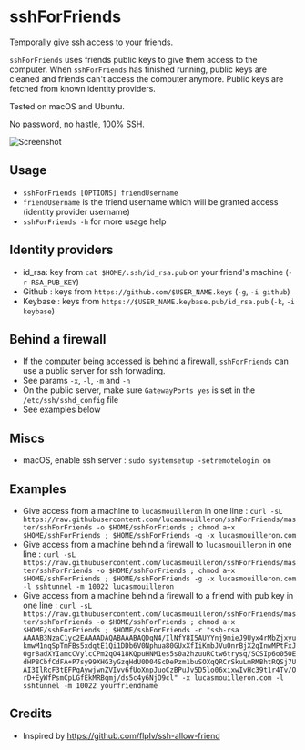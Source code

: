 sshForFriends
=============

Temporally give ssh access to your friends.

`sshForFriends` uses friends public keys to give them access to the computer.
When `sshForFriends` has finished running, public keys are cleaned and friends can't access the computer anymore.
Public keys are fetched from known identity providers.

Tested on macOS and Ubuntu.

No password, no hastle, 100% SSH.

![Screenshot](http://grabs.lucasmouilleron.com/Screen%20Shot%202017-05-31%20at%2015.31.02.png)

Usage
-----
- `sshForFriends [OPTIONS] friendUsername`
- `friendUsername` is the friend username which will be granted access (identity provider username)
- `sshForFriends -h` for more usage help

Identity providers
------------------
- id_rsa: key from `cat $HOME/.ssh/id_rsa.pub` on your friend's machine (`-r RSA_PUB_KEY`)
- Github : keys from `https://github.com/$USER_NAME.keys` (`-g`, `-i github`)
- Keybase : keys from `https://$USER_NAME.keybase.pub/id_rsa.pub` (`-k`, `-i keybase`)

Behind a firewall
-----------------
- If the computer being accessed is behind a firewall, `sshForFriends` can use a public server for ssh forwading.
- See params `-x`, `-l`, `-m` and `-n`
- On the public server, make sure `GatewayPorts yes` is set in the `/etc/ssh/sshd_config` file
- See examples below

Miscs
-----
- macOS, enable ssh server : `sudo systemsetup -setremotelogin on`

Examples
--------
- Give access from a machine to `lucasmouilleron` in one line : `curl -sL https://raw.githubusercontent.com/lucasmouilleron/sshForFriends/master/sshForFriends -o $HOME/sshForFriends ; chmod a+x $HOME/sshForFriends ; $HOME/sshForFriends -g -x lucasmouilleron.com`
- Give access from a machine behind a firewall to `lucasmouilleron` in one line : `curl -sL https://raw.githubusercontent.com/lucasmouilleron/sshForFriends/master/sshForFriends -o $HOME/sshForFriends ; chmod a+x $HOME/sshForFriends ; $HOME/sshForFriends -g -x lucasmouilleron.com -l sshtunnel -m 10022 lucasmouilleron`
- Give access from a machine behind a firewall to a friend with pub key in one line : `curl -sL https://raw.githubusercontent.com/lucasmouilleron/sshForFriends/master/sshForFriends -o $HOME/sshForFriends ; chmod a+x $HOME/sshForFriends ; $HOME/sshForFriends -r "ssh-rsa AAAAB3NzaC1yc2EAAAADAQABAAABAQDqN4/IlNfY8I5AUYYnj9mieJ9Uyx4rMbZjxyukmwM1nqSpTmFBs5xdqtE1Qi1DDb6V0Nphua80GUxXfIiKmbJVuOnrBjX2qInwMPtFxJ0gr8adXYIamcCVylcCPm2qO418KQpuHNM1es5s0a2hzuuRCtw6trysq/SCSIp6o05OEdHP8CbfCdFA+P7sy99XHG3yGzqHdU0D04ScDePzm1buSOXqQRCrSkuLmRMBhtRQSj7UAI3IlRcF3tEFPqAywjwnZVIvv6fUoXnpJuoCzBPuJv5D5lo06xixwIvHc39t1r4Tv/OrD+EyWfPsmCpLGfEkMRBqmj/ds5c4y6NjO9cl" -x lucasmouilleron.com -l sshtunnel -m 10022 yourfriendname`

Credits
-------
- Inspired by https://github.com/flplv/ssh-allow-friend